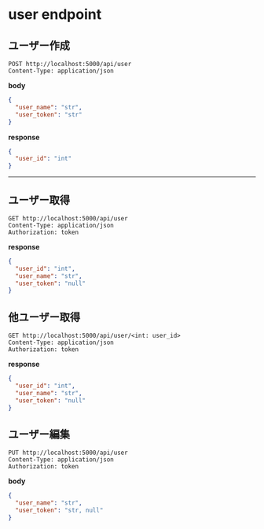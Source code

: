 # user endpoint


## ユーザー作成

```http request
POST http://localhost:5000/api/user
Content-Type: application/json
```

**body**

```json
{
  "user_name": "str",
  "user_token": "str"
}
```

**response**

```json
{
  "user_id": "int"
}
```

***

## ユーザー取得

```http request
GET http://localhost:5000/api/user
Content-Type: application/json
Authorization: token
```

**response**

```json
{
  "user_id": "int",
  "user_name": "str",
  "user_token": "null"
}
```

## 他ユーザー取得

```http request
GET http://localhost:5000/api/user/<int: user_id>
Content-Type: application/json
Authorization: token
```

**response**

```json
{
  "user_id": "int",
  "user_name": "str",
  "user_token": "null"
}
```

## ユーザー編集

```http request
PUT http://localhost:5000/api/user
Content-Type: application/json
Authorization: token
```

**body**

```json
{
  "user_name": "str",
  "user_token": "str, null"
}
```
